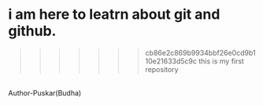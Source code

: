 # i am here to leatrn about git and github.
>>>>>>> cb86e2c869b9934bbf26e0cd9b110e21633d5c9c
this is my first repository
<br>
Author-Puskar(Budha)
